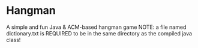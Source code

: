 # Hangman
A simple and fun Java &amp; ACM-based hangman game
NOTE: a file named dictionary.txt is REQUIRED to be in the same directory as the compiled java class!
